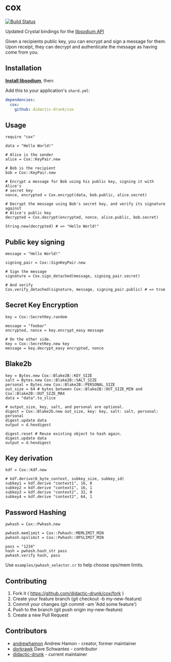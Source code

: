 # cox
[![Build Status](https://travis-ci.org/didactic-drunk/cox.svg?branch=master)](https://travis-ci.org/didactic-drunk/cox)

Updated Crystal bindings for the [libsodium API](https://libsodium.gitbook.io/doc/)

Given a recipients public key, you can encrypt and sign a message for them. Upon
receipt, they can decrypt and authenticate the message as having come from you.

## Installation

**[Install libsodium](https://download.libsodium.org/doc/installation/)**, then:

Add this to your application's `shard.yml`:

```yaml
dependencies:
  cox:
    github: didactic-drunk/cox
```

## Usage

```crystal
require "cox"

data = "Hello World!"

# Alice is the sender
alice = Cox::KeyPair.new

# Bob is the recipient
bob = Cox::KeyPair.new

# Encrypt a message for Bob using his public key, signing it with Alice's
# secret key
nonce, encrypted = Cox.encrypt(data, bob.public, alice.secret)

# Decrypt the message using Bob's secret key, and verify its signature against
# Alice's public key
decrypted = Cox.decrypt(encrypted, nonce, alice.public, bob.secret)

String.new(decrypted) # => "Hello World!"
```

## Public key signing
```crystal
message = "Hello World!"

signing_pair = Cox::SignKeyPair.new

# Sign the message
signature = Cox.sign_detached(message, signing_pair.secret)

# And verify
Cox.verify_detached(signature, message, signing_pair.public) # => true
```

## Secret Key Encryption
```crystal
key = Cox::SecretKey.random

message = "foobar"
encrypted, nonce = key.encrypt_easy message

# On the other side.
key = Cox::SecretKey.new key
message = key.decrypt_easy encrypted, nonce
```

## Blake2b
```crystal
key = Bytes.new Cox::Blake2B::KEY_SIZE
salt = Bytes.new Cox::Blake2B::SALT_SIZE
personal = Bytes.new Cox::Blake2B::PERSONAL_SIZE
out_size = 64 # bytes between Cox::Blake2B::OUT_SIZE_MIN and Cox::Blake2B::OUT_SIZE_MAX
data = "data".to_slice

# output_size, key, salt, and personal are optional.
digest = Cox::Blake2b.new out_size, key: key, salt: salt, personal: personal
digest.update data
output = d.hexdigest

digest.reset # Reuse existing object to hash again.
digest.update data
output = d.hexdigest
```

## Key derivation
```crystal
kdf = Cox::Kdf.new

# kdf.derive(8_byte_context, subkey_size, subkey_id)
subkey1 = kdf.derive "context1", 16, 0
subkey2 = kdf.derive "context1", 16, 1
subkey3 = kdf.derive "context2", 32, 0
subkey4 = kdf.derive "context2", 64, 1
```

## Password Hashing
```crystal
pwhash = Cox::Pwhash.new

pwhash.memlimit = Cox::Pwhash::MEMLIMIT_MIN
pwhash.opslimit = Cox::Pwhash::OPSLIMIT_MIN

pass = "1234"
hash = pwhash.hash_str pass
pwhash.verify hash, pass
```

Use `examples/pwhash_selector.cr` to help choose ops/mem limits.


## Contributing

1. Fork it ( https://github.com/didactic-drunk/cox/fork )
2. Create your feature branch (git checkout -b my-new-feature)
3. Commit your changes (git commit -am 'Add some feature')
4. Push to the branch (git push origin my-new-feature)
5. Create a new Pull Request

## Contributors

- [andrewhamon](https://github.com/andrewhamon) Andrew Hamon - creator, former maintainer
- [dorkrawk](https://github.com/dorkrawk) Dave Schwantes - contributor
- [didactic-drunk](https://github.com/didactic-drunk) - current maintainer
